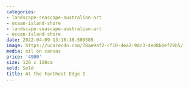 ```yaml
---
categories:
- landscape-seascape-australian-art
- ocean-island-shore
- landscape-seascape-australian-art
- ocean-island-shore
date: 2022-04-09 13:18:38.509585
image: https://ucarecdn.com/78ae9af2-cf10-4ea2-9dc3-4ed8b4ef29b5/
media: oil on canvas
price: '4900'
size: 120 x 120cm
sold: Sold
title: At the Farthest Edge I
...
```

